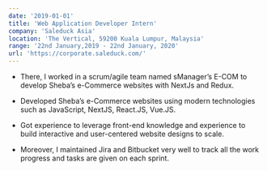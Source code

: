 ```yaml
---
date: '2019-01-01'
title: 'Web Application Developer Intern'
company: 'Saleduck Asia'
location: 'The Vertical, 59200 Kuala Lumpur, Malaysia'
range: '22nd January,2019 - 22nd January, 2020'
url: 'https://corporate.saleduck.com/'
---
```


- There, I worked in a scrum/agile team named sManager’s E-COM
to develop Sheba’s e-Commerce websites with NextJs and Redux.

- Developed Sheba’s e-Commerce websites using modern technologies
such as JavaScript, NextJS, React.JS, Vue.JS.
- Got experience to leverage front-end knowledge and experience to
build interactive and user-centered website designs to scale.

- Moreover, I maintained Jira and Bitbucket very well to track all the work progress
and tasks are given on each sprint.
